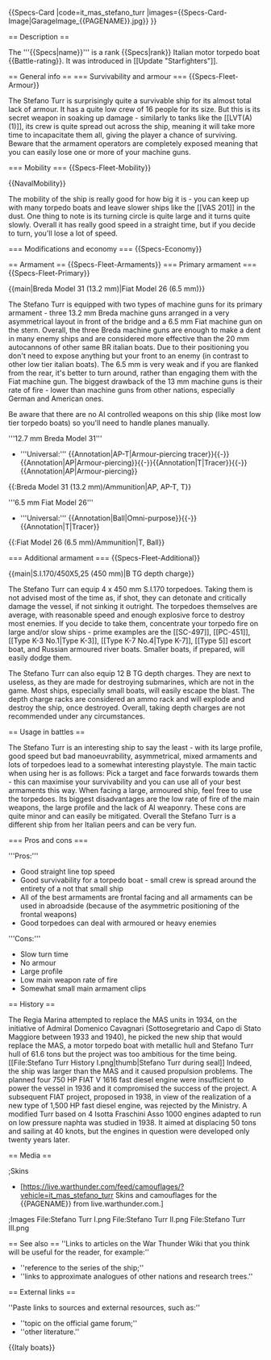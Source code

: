 {{Specs-Card
|code=it_mas_stefano_turr
|images={{Specs-Card-Image|GarageImage_{{PAGENAME}}.jpg}}
}}

== Description ==
<!-- ''In the first part of the description, cover the history of the ship's creation and military application. In the second part, tell the reader about using this ship in the game. Add a screenshot: if a beginner player has a hard time remembering vehicles by name, a picture will help them identify the ship in question.'' -->
The '''{{Specs|name}}''' is a rank {{Specs|rank}} Italian motor torpedo boat {{Battle-rating}}. It was introduced in [[Update "Starfighters"]].

== General info ==
=== Survivability and armour ===
{{Specs-Fleet-Armour}}
<!-- ''Talk about the vehicle's armour. Note the most well-defended and most vulnerable zones, e.g. the ammo magazine. Evaluate the composition of components and assemblies responsible for movement and manoeuvrability. Evaluate the survivability of the primary and secondary armaments separately. Don't forget to mention the size of the crew, which plays an important role in fleet mechanics. Save tips on preserving survivability for the "Usage in battles" section. If necessary, use a graphical template to show the most well-protected or most vulnerable points in the armour.'' -->
The Stefano Turr is surprisingly quite a survivable ship for its almost total lack of armour. It has a quite low crew of 16 people for its size. But this is its secret weapon in soaking up damage - similarly to tanks like the [[LVT(A)(1)]], its crew is quite spread out across the ship, meaning it will take more time to incapacitate them all, giving the player a chance of surviving. Beware that the armament operators are completely exposed meaning that you can easily lose one or more of your machine guns.

=== Mobility ===
{{Specs-Fleet-Mobility}}
<!-- ''Write about the ship's mobility. Evaluate its power and manoeuvrability, rudder rerouting speed, stopping speed at full tilt, with its maximum forward and reverse speed.'' -->

{{NavalMobility}}

The mobility of the ship is really good for how big it is - you can keep up with many torpedo boats and leave slower ships like the [[VAS 201]] in the dust. One thing to note is its turning circle is quite large and it turns quite slowly. Overall it has really good speed in a straight time, but if you decide to turn, you'll lose a lot of speed.

=== Modifications and economy ===
{{Specs-Economy}}

== Armament ==
{{Specs-Fleet-Armaments}}
=== Primary armament ===
{{Specs-Fleet-Primary}}
<!-- ''Provide information about the characteristics of the primary armament. Evaluate their efficacy in battle based on their reload speed, ballistics and the capacity of their shells. Add a link to the main article about the weapon: <code><nowiki>{{main|Weapon name (calibre)}}</nowiki></code>. Broadly describe the ammunition available for the primary armament, and provide recommendations on how to use it and which ammunition to choose.'' -->
{{main|Breda Model 31 (13.2 mm)|Fiat Model 26 (6.5 mm)}}

The Stefano Turr is equipped with two types of machine guns for its primary armament - three 13.2 mm Breda machine guns arranged in a very asymmetrical layout in front of the bridge and a 6.5 mm Fiat machine gun on the stern. Overall, the three Breda machine guns are enough to make a dent in many enemy ships and are considered more effective than the 20 mm autocannons of other same BR italian boats. Due to their positioning you don't need to expose anything but your front to an enemy (in contrast to other low tier italian boats). The 6.5 mm is very weak and if you are flanked from the rear, it's better to turn around, rather than engaging them with the Fiat machine gun. The biggest drawback of the 13 mm machine guns is their rate of fire - lower than machine guns from other nations, especially German and American ones.

Be aware that there are no AI controlled weapons on this ship (like most low tier torpedo boats) so you'll need to handle planes manually.

'''12.7 mm Breda Model 31'''

* '''Universal:''' {{Annotation|AP-T|Armour-piercing tracer}}{{-}}{{Annotation|AP|Armour-piercing}}{{-}}{{Annotation|T|Tracer}}{{-}}{{Annotation|AP|Armour-piercing}}

{{:Breda Model 31 (13.2 mm)/Ammunition|AP, AP-T, T}}

'''6.5 mm Fiat Model 26'''

* '''Universal:''' {{Annotation|Ball|Omni-purpose}}{{-}}{{Annotation|T|Tracer}}

{{:Fiat Model 26 (6.5 mm)/Ammunition|T, Ball}}

=== Additional armament ===
{{Specs-Fleet-Additional}}
<!-- ''Describe the available additional armaments of the ship: depth charges, mines, torpedoes. Talk about their positions, available ammunition and launch features such as dead zones of torpedoes. If there is no additional armament, remove this section.'' -->
{{main|S.I.170/450X5,25 (450 mm)|B TG depth charge}}

The Stefano Turr can equip 4 x 450 mm S.I.170 torpedoes. Taking them is not advised most of the time as, if shot, they can detonate and critically damage the vessel, if not sinking it outright. The torpedoes themselves are average, with reasonable speed and enough explosive force to destroy most enemies. If you decide to take them, concentrate your torpedo fire on large and/or slow ships - prime examples are the [[SC-497]], [[PC-451]], [[Type K-3 No.1|Type K-3]], [[Type K-7 No.4|Type K-7]], [[Type 5]] escort boat, and Russian armoured river boats. Smaller boats, if prepared, will easily dodge them.

The Stefano Turr can also equip 12 B TG depth charges. They are next to useless, as they are made for destroying submarines, which are not in the game. Most ships, especially small boats, will easily escape the blast. The depth charge racks are considered an ammo rack and will explode and destroy the ship, once destroyed. Overall, taking depth charges are not recommended under any circumstances.

== Usage in battles ==
<!-- ''Describe the technique of using this ship, the characteristics of her use in a team and tips on strategy. Abstain from writing an entire guide – don't try to provide a single point of view, but give the reader food for thought. Talk about the most dangerous opponents for this vehicle and provide recommendations on fighting them. If necessary, note the specifics of playing with this vehicle in various modes (AB, RB, SB).'' -->
The Stefano Turr is an interesting ship to say the least - with its large profile, good speed but bad manoeuvrability, asymmetrical, mixed armaments and lots of torpedoes lead to a somewhat interesting playstyle. The main tactic when using her is as follows: Pick a target and face forwards towards them - this can maximise your survivability and you can use all of your best armaments this way. When facing a large, armoured ship, feel free to use the torpedoes. Its biggest disadvantages are the low rate of fire of the main weapons, the large profile and the lack of AI weaponry. These cons are quite minor and can easily be mitigated. Overall the Stefano Turr is a different ship from her Italian peers and can be very fun.

=== Pros and cons ===
<!-- ''Summarise and briefly evaluate the vehicle in terms of its characteristics and combat effectiveness. Mark its pros and cons in the bulleted list. Try not to use more than 6 points for each of the characteristics. Avoid using categorical definitions such as "bad", "good" and the like - use substitutions with softer forms such as "inadequate" and "effective".'' -->

'''Pros:'''

* Good straight line top speed
* Good survivability for a torpedo boat - small crew is spread around the entirety of a not that small ship
* All of the best armaments are frontal facing and all armaments can be used in abroadside (because of the asymmetric positioning of the frontal weapons)
* Good torpedoes can deal with armoured or heavy enemies

'''Cons:'''

* Slow turn time
* No armour
* Large profile
* Low main weapon rate of fire
* Somewhat small main armament clips

== History ==
<!-- ''Describe the history of the creation and combat usage of the ship in more detail than in the introduction. If the historical reference turns out to be too long, take it to a separate article, taking a link to the article about the ship and adding a block "/History" (example: <nowiki>https://wiki.warthunder.com/(Ship-name)/History</nowiki>) and add a link to it here using the <code>main</code> template. Be sure to reference text and sources by using <code><nowiki><ref></ref></nowiki></code>, as well as adding them at the end of the article with <code><nowiki><references /></nowiki></code>. This section may also include the ship's dev blog entry (if applicable) and the in-game encyclopedia description (under <code><nowiki>=== In-game description ===</nowiki></code>, also if applicable).'' -->
The Regia Marina attempted to replace the MAS units in 1934, on the initiative of Admiral Domenico Cavagnari (Sottosegretario and Capo di Stato Maggiore between 1933 and 1940), he picked the new ship that would replace the MAS, a motor torpedo boat with metallic hull and Stefano Turr hull of 61.6 tons but the project was too ambitious for the time being.
[[File:Stefano Turr History I.png|thumb|Stefano Turr during seal]]
Indeed, the ship was larger than the MAS and it caused propulsion problems. The planned four 750 HP FIAT V 1616 fast diesel engine were insufficient to power the vessel in 1936 and it compromised the success of the project. A subsequent FIAT project, proposed in 1938, in view of the realization of a new type of 1,500 HP fast diesel engine, was rejected by the Ministry. A modified Turr based on 4 Isotta Fraschini Asso 1000 engines adapted to run on low pressure naphta was studied in 1938. It aimed at displacing 50 tons and sailing at 40 knots, but the engines in question were developed only twenty years later.

== Media ==
<!-- ''Excellent additions to the article would be video guides, screenshots from the game, and photos.'' -->

;Skins
* [https://live.warthunder.com/feed/camouflages/?vehicle=it_mas_stefano_turr Skins and camouflages for the {{PAGENAME}} from live.warthunder.com.]

;Images
<gallery mode="packed-hover" heights="200">
File:Stefano Turr I.png
File:Stefano Turr II.png
File:Stefano Turr III.png
</gallery>

== See also ==
''Links to articles on the War Thunder Wiki that you think will be useful for the reader, for example:''
* ''reference to the series of the ship;''
* ''links to approximate analogues of other nations and research trees.''

== External links ==
<!-- ''Paste links to sources and external resources, such as:''
* ''topic on the official game forum;''
* ''other literature.'' -->
''Paste links to sources and external resources, such as:''
* ''topic on the official game forum;''
* ''other literature.''

{{Italy boats}}